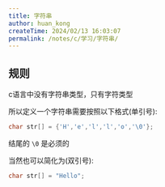 ```yaml
---
title: 字符串
author: huan_kong
createTime: 2024/02/13 16:03:07
permalink: /notes/c/学习/字符串/
---
```


## 规则

c语言中没有字符串类型，只有字符类型

所以定义一个字符串需要按照以下格式(单引号):

~~~ c
char str[] = {'H','e','l','l','o','\0'};
~~~

结尾的 `\0` 是必须的

当然也可以简化为(双引号):

~~~ c
char str[] = "Hello";
~~~
